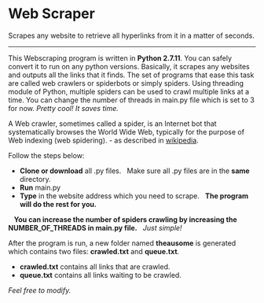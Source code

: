 # Web Scraper
Scrapes any website to retrieve all hyperlinks from it in a matter of seconds.
***************

This Webscraping program is written in **Python 2.7.11**. You can safely convert it to run on any python versions. Basically, it scrapes any websites and outputs all the links that it finds. The set of programs that ease this task are called web crawlers or spiderbots or simply spiders. Using threading module of Python, multiple spiders can be used to crawl multiple links at a time. You can change the number of threads in main.py file which is set to 3 for now. *Pretty cool! It saves time.*


A Web crawler, sometimes called a spider, is an Internet bot that systematically browses the World Wide Web, typically for the purpose of Web indexing (web spidering). - as described in 
[wikipedia](https://en.m.wikipedia.org/wiki/Web_crawler).

Follow the steps below:
* **Clone or download** all .py files.
   Make sure all .py files are in the **same** directory.
* **Run** main.py
* **Type** in the website address which you need to scrape.
   **The program will do the rest for you.**
   
   
  
 **You can increase the number of spiders crawling by increasing the NUMBER_OF_THREADS in main.py file.**
   *Just simple!*
   

After the program is run, a new folder named **theausome** is generated which contains two files: **crawled.txt** and **queue.txt**.

 * **crawled.txt** contains all links that are crawled.
 * **queue.txt** contains all links waiting to be crawled.
 
 *Feel free to modify.*
